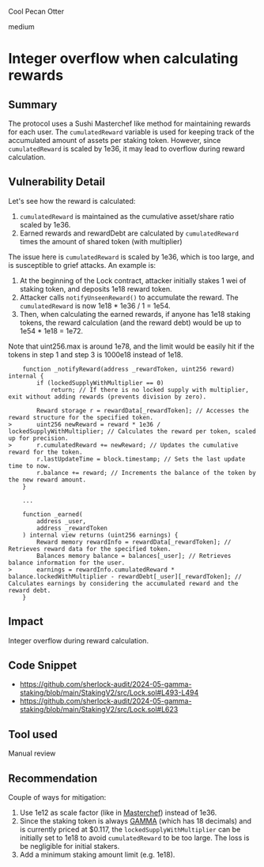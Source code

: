 Cool Pecan Otter

medium

# Integer overflow when calculating rewards


## Summary

The protocol uses a Sushi Masterchef like method for maintaining rewards for each user. The `cumulatedReward` variable is used for keeping track of the accumulated amount of assets per staking token. However, since `cumulatedReward` is scaled by 1e36, it may lead to overflow during reward calculation.

## Vulnerability Detail

Let's see how the reward is calculated:

1. `cumulatedReward` is maintained as the cumulative asset/share ratio scaled by 1e36.
2. Earned rewards and rewardDebt are calculated by `cumulatedReward` times the amount of shared token (with multiplier)

The issue here is `cumulatedReward` is scaled by 1e36, which is too large, and is susceptible to grief attacks. An example is:

1. At the beginning of the Lock contract, attacker initially stakes 1 wei of staking token, and deposits 1e18 reward token.
2. Attacker calls `notifyUnseenReward()` to accumulate the reward. The `cumulatedReward` is now 1e18 * 1e36 / 1 = 1e54.
3. Then, when calculating the earned rewards, if anyone has 1e18 staking tokens, the reward calculation (and the reward debt) would be up to 1e54 * 1e18 = 1e72.

Note that uint256.max is around 1e78, and the limit would be easily hit if the tokens in step 1 and step 3 is 1000e18 instead of 1e18.

```solidity
    function _notifyReward(address _rewardToken, uint256 reward) internal {
        if (lockedSupplyWithMultiplier == 0)
            return; // If there is no locked supply with multiplier, exit without adding rewards (prevents division by zero).

        Reward storage r = rewardData[_rewardToken]; // Accesses the reward structure for the specified token.
>       uint256 newReward = reward * 1e36 / lockedSupplyWithMultiplier; // Calculates the reward per token, scaled up for precision.
>       r.cumulatedReward += newReward; // Updates the cumulative reward for the token.
        r.lastUpdateTime = block.timestamp; // Sets the last update time to now.
        r.balance += reward; // Increments the balance of the token by the new reward amount.
    }

    ...

    function _earned(
        address _user,
        address _rewardToken
    ) internal view returns (uint256 earnings) {
        Reward memory rewardInfo = rewardData[_rewardToken]; // Retrieves reward data for the specified token.
        Balances memory balance = balances[_user]; // Retrieves balance information for the user.
>       earnings = rewardInfo.cumulatedReward * balance.lockedWithMultiplier - rewardDebt[_user][_rewardToken]; // Calculates earnings by considering the accumulated reward and the reward debt.
    }

```

## Impact

Integer overflow during reward calculation.

## Code Snippet

- https://github.com/sherlock-audit/2024-05-gamma-staking/blob/main/StakingV2/src/Lock.sol#L493-L494
- https://github.com/sherlock-audit/2024-05-gamma-staking/blob/main/StakingV2/src/Lock.sol#L623

## Tool used

Manual review

## Recommendation

Couple of ways for mitigation:

1. Use 1e12 as scale factor (like in [Masterchef](https://github.com/sushiswap/masterchef/blob/master/contracts/MasterChef.sol#L56)) instead of 1e36.
2. Since the staking token is always [GAMMA](https://etherscan.io/address/0x6bea7cfef803d1e3d5f7c0103f7ded065644e197) (which has 18 decimals) and is currently priced at $0.117, the `lockedSupplyWithMultiplier` can be initially set to 1e18 to avoid `cumulatedReward` to be too large. The loss is be negligible for initial stakers.
3. Add a minimum staking amount limit (e.g. 1e18).
